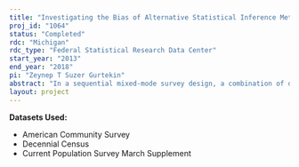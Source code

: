 ```yaml
---
title: "Investigating the Bias of Alternative Statistical Inference Methods in Sequential Mixed-Mode Surveys"
proj_id: "1064"
status: "Completed"
rdc: "Michigan"
rdc_type: "Federal Statistical Research Data Center"
start_year: "2013"
end_year: "2018"
pi: "Zeynep T Suzer Gurtekin"
abstract: "In a sequential mixed-mode survey design, a combination of data collection modes is used sequentially to reduce nonresponse bias and control total survey costs. However, nonrandom mixtures of modes yield unknown bias properties for population estimates such as means and totals. This research project aims to develop statistical inference methods accounting for both nonresponse and nonrandom mode effects. The American Community Survey (ACS) is the most prominent survey that uses such a sequential mixed-mode survey design, and therefore is an important test bed for such empirical evaluations. This research will focus on two variables in particular, personal income and health insurance coverage, which the survey methodology literature suggests are subject to mode effects. The proposed method conceptualizes the sequential mixed-mode survey data as a special case of a missing data problem. The research outcome will be revised ACS microdata that are adjusted for nonresponse and nonrandom mode effects, and corresponding composite weights to compute population estimates from these microdata. Additionally, alternative subgroup allocations for nonresponse follow-up which aim to reduce cost or mean square error will be investigated under the ACS design."
layout: project
---
```


**Datasets Used:**

  - American Community Survey 
  - Decennial Census 
  - Current Population Survey March Supplement 

